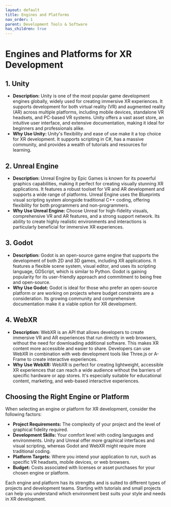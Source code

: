 ```yaml
---
layout: default
title: Engines and Platforms
nav_order: 1
parent: Development Tools & Software
has_children: true
---
```


# Engines and Platforms for XR Development

## 1. Unity
- **Description:** Unity is one of the most popular game development engines globally, widely used for creating immersive XR experiences. It supports development for both virtual reality (VR) and augmented reality (AR) across multiple platforms, including mobile devices, standalone VR headsets, and PC-based VR systems. Unity offers a vast asset store, an intuitive user interface, and extensive documentation, making it ideal for beginners and professionals alike.
- **Why Use Unity:** Unity's flexibility and ease of use make it a top choice for XR development. It supports scripting in C#, has a massive community, and provides a wealth of tutorials and resources for learning.

## 2. Unreal Engine
- **Description:** Unreal Engine by Epic Games is known for its powerful graphics capabilities, making it perfect for creating visually stunning XR applications. It features a robust toolset for VR and AR development and supports a wide range of platforms. Unreal Engine uses the Blueprints visual scripting system alongside traditional C++ coding, offering flexibility for both programmers and non-programmers.
- **Why Use Unreal Engine:** Choose Unreal for high-fidelity visuals, comprehensive VR and AR features, and a strong support network. Its ability to create highly realistic environments and interactions is particularly beneficial for immersive XR experiences.

## 3. Godot
- **Description:** Godot is an open-source game engine that supports the development of both 2D and 3D games, including XR applications. It features a flexible scene system, visual editor, and uses its scripting language, GDScript, which is similar to Python. Godot is gaining popularity for its user-friendly approach and commitment to being free and open-source.
- **Why Use Godot:** Godot is ideal for those who prefer an open-source platform or are working on projects where budget constraints are a consideration. Its growing community and comprehensive documentation make it a viable option for XR development.

## 4. WebXR
- **Description:** WebXR is an API that allows developers to create immersive VR and AR experiences that run directly in web browsers, without the need for downloading additional software. This makes XR content more accessible and easier to share. Developers can use WebXR in combination with web development tools like Three.js or A-Frame to create interactive experiences.
- **Why Use WebXR:** WebXR is perfect for creating lightweight, accessible XR experiences that can reach a wide audience without the barriers of specific hardware or app stores. It's especially suitable for educational content, marketing, and web-based interactive experiences.

## Choosing the Right Engine or Platform
When selecting an engine or platform for XR development, consider the following factors:
- **Project Requirements:** The complexity of your project and the level of graphical fidelity required.
- **Development Skills:** Your comfort level with coding languages and environments. Unity and Unreal offer more graphical interfaces and visual scripting, whereas Godot and WebXR might require more traditional coding.
- **Platform Targets:** Where you intend your application to run, such as specific VR headsets, mobile devices, or web browsers.
- **Budget:** Costs associated with licenses or asset purchases for your chosen engine or platform.

Each engine and platform has its strengths and is suited to different types of projects and development teams. Starting with tutorials and small projects can help you understand which environment best suits your style and needs in XR development.